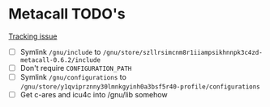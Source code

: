 # Metacall TODO's

[Tracking issue](https://github.com/metacall/distributable-linux/issues/15)

- [ ] Symlink `/gnu/include` to `/gnu/store/szllrsimcnm8r1iiampsikhnnpk3c4zd-metacall-0.6.2/include`
- [ ] Don't require `CONFIGURATION_PATH`
- [ ] Symlink `/gnu/configurations` to `/gnu/store/y1qviprznny30lmnkgyinh0a3bsf5r40-profile/configurations`
- [ ] Get c-ares and icu4c into /gnu/lib somehow
